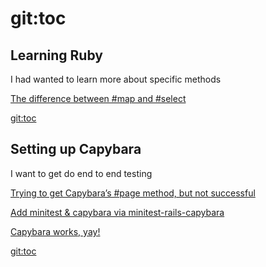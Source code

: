 # git:toc 

## Learning Ruby 

I had wanted to learn more about specific methods 

[ The difference between #map and #select](https://github.com/woodall/HashPageMe/commit/07b9657)

[ git:toc](https://github.com/woodall/HashPageMe/commit/d1ec864)


## Setting up Capybara 

I want to get do end to end testing 

[ Trying to get Capybara’s #page method, but not successful](https://github.com/woodall/HashPageMe/commit/1fdb874)

[ Add minitest & capybara via minitest-rails-capybara](https://github.com/woodall/HashPageMe/commit/35969a0)

[ Capybara works, yay!](https://github.com/woodall/HashPageMe/commit/0b040c2)

[ git:toc](https://github.com/woodall/HashPageMe/commit/d1ec864)


